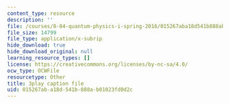```yaml
---
content_type: resource
description: ''
file: /courses/8-04-quantum-physics-i-spring-2016/015267aba18d541b888ab01023fd0d2c_vnyxYtj0mfE.vtt
file_size: 14799
file_type: application/x-subrip
hide_download: true
hide_download_original: null
learning_resource_types: []
license: https://creativecommons.org/licenses/by-nc-sa/4.0/
ocw_type: OCWFile
resourcetype: Other
title: 3play caption file
uid: 015267ab-a18d-541b-888a-b01023fd0d2c
---
```

